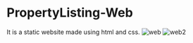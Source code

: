 # PropertyListing-Web
It is a static website made using html and css.
![web](https://user-images.githubusercontent.com/79741190/176120709-c327cd30-3239-4e18-9613-0d35c7f629ff.png)
![web2](https://user-images.githubusercontent.com/79741190/176120821-1bb12f35-a1dd-4ceb-a1da-cd4d69b04146.png)
